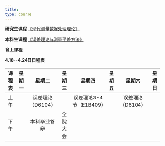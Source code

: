 ```yaml
---
title: 
type: course
---
```


**研究生课程**
[《现代测量数据处理理论》](https://mooc1-1.chaoxing.com/course-ans/ps/210833597)

**本科生课程**
[《误差理论与测量平差方法》](https://mooc1-1.chaoxing.com/course-ans/ps/207427413)

**曾上课程**

**4.18--4.24日日程表**

| 课程表 | 星期一  |  星期二  |  星期三  | 星期四  |  星期五  | 星期六  |  星期日  |
| :----: | :-----: | :------: | :------: | :-----: | :------: | :------: |:------:|
|  上午  |        |   误差理论（D6104）|   |  误差理论3-4节（E1B409）  |    |   误差理论（D6104） |     |
|  下午  |       |  本科毕业答辩  |    全院大会   |          |     |         |     |
